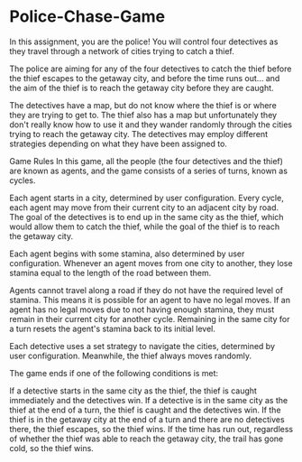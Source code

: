 # Police-Chase-Game

In this assignment, you are the police! You will control four detectives as they travel through a network of cities trying to catch a thief.

The police are aiming for any of the four detectives to catch the thief before the thief escapes to the getaway city, and before the time runs out... and the aim of the thief is to reach the getaway city before they are caught.

The detectives have a map, but do not know where the thief is or where they are trying to get to. The thief also has a map but unfortunately they don't really know how to use it and they wander randomly through the cities trying to reach the getaway city. The detectives may employ different strategies depending on what they have been assigned to.

Game Rules
In this game, all the people (the four detectives and the thief) are known as agents, and the game consists of a series of turns, known as cycles.

Each agent starts in a city, determined by user configuration. Every cycle, each agent may move from their current city to an adjacent city by road. The goal of the detectives is to end up in the same city as the thief, which would allow them to catch the thief, while the goal of the thief is to reach the getaway city.

Each agent begins with some stamina, also determined by user configuration. Whenever an agent moves from one city to another, they lose stamina equal to the length of the road between them.

Agents cannot travel along a road if they do not have the required level of stamina. This means it is possible for an agent to have no legal moves. If an agent has no legal moves due to not having enough stamina, they must remain in their current city for another cycle. Remaining in the same city for a turn resets the agent's stamina back to its initial level.

Each detective uses a set strategy to navigate the cities, determined by user configuration. Meanwhile, the thief always moves randomly.

The game ends if one of the following conditions is met:

If a detective starts in the same city as the thief, the thief is caught immediately and the detectives win.
If a detective is in the same city as the thief at the end of a turn, the thief is caught and the detectives win.
If the thief is in the getaway city at the end of a turn and there are no detectives there, the thief escapes, so the thief wins.
If the time has run out, regardless of whether the thief was able to reach the getaway city, the trail has gone cold, so the thief wins.
